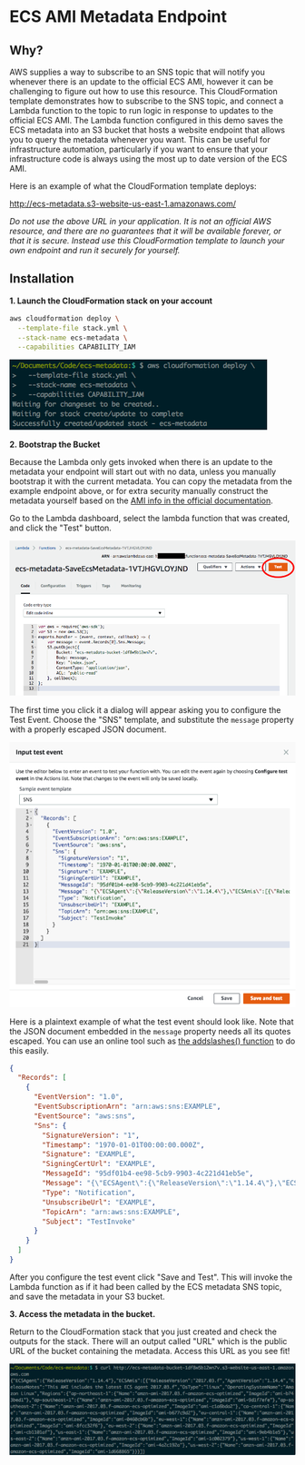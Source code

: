 # ECS AMI Metadata Endpoint

## Why?

AWS supplies a way to subscribe to an SNS topic that will notify you whenever there is an update to the official ECS AMI, however it can be challenging to figure out how to use this resource. This CloudFormation template demonstrates how to subscribe to the SNS topic, and connect a Lambda function to the topic to run logic in response to updates to the official ECS AMI. The Lambda function configured in this demo saves the ECS metadata into an S3 bucket that hosts a website endpoint that allows you to query the metadata whenever you want. This can be useful for infrastructure automation, particularly if you want to ensure that your infrastructure code is always using the most up to date version of the ECS AMI.

Here is an example of what the CloudFormation template deploys:

http://ecs-metadata.s3-website-us-east-1.amazonaws.com/

_Do not use the above URL in your application. It is not an official AWS resource, and there are no guarantees that it will be available forever, or that it is secure. Instead use this CloudFormation template to launch your own endpoint and run it securely for yourself._

## Installation

__1. Launch the CloudFormation stack on your account__

```bash
aws cloudformation deploy \
  --template-file stack.yml \
  --stack-name ecs-metadata \
  --capabilities CAPABILITY_IAM
```

![launching the CF stack](./images/deploy-stack.png)

__2. Bootstrap the Bucket__

Because the Lambda only gets invoked when there is an update to the metadata your endpoint will start out with no data, unless you manually bootstrap it with the current metadata. You can copy the metadata from the example endpoint above, or for extra security manually construct the metadata yourself based on the [AMI info in the official documentation](http://docs.aws.amazon.com/AmazonECS/latest/developerguide/ecs-optimized_AMI.html).

Go to the Lambda dashboard, select the lambda function that was created, and click the "Test" button.

![click test button](./images/bootstrap-click-test.png)

The first time you click it a dialog will appear asking you to configure the Test Event. Choose the "SNS" template, and substitute the `message` property with a properly escaped JSON document.

![configure test event](./images/bootstrap-configure-test-event.png)

Here is a plaintext example of what the test event should look like. Note that the JSON document embedded in the `message` property needs all its quotes escaped. You can use an online tool such as [the addslashes() function](https://www.tools4noobs.com/online_php_functions/addslashes/) to do this easily.

```json
{
  "Records": [
    {
      "EventVersion": "1.0",
      "EventSubscriptionArn": "arn:aws:sns:EXAMPLE",
      "EventSource": "aws:sns",
      "Sns": {
        "SignatureVersion": "1",
        "Timestamp": "1970-01-01T00:00:00.000Z",
        "Signature": "EXAMPLE",
        "SigningCertUrl": "EXAMPLE",
        "MessageId": "95df01b4-ee98-5cb9-9903-4c221d41eb5e",
        "Message": "{\"ECSAgent\":{\"ReleaseVersion\":\"1.14.4\"},\"ECSAmis\":[{\"ReleaseVersion\":\"2017.03.f\",\"AgentVersion\":\"1.14.4\",\"ReleaseNotes\":\"This AMI includes the latest ECS agent 2017.03.f\",\"OsType\":\"linux\",\"OperatingSystemName\":\"Amazon Linux\",\"Regions\":{\"ap-northeast-1\":{\"Name\":\"amzn-ami-2017.03.f-amazon-ecs-optimized\",\"ImageId\":\"ami-b743bed1\"},\"ap-southeast-1\":{\"Name\":\"amzn-ami-2017.03.f-amazon-ecs-optimized\",\"ImageId\":\"ami-9d1f7efe\"},\"ap-southeast-2\":{\"Name\":\"amzn-ami-2017.03.f-amazon-ecs-optimized\",\"ImageId\":\"ami-c1a6bda2\"},\"ca-central-1\":{\"Name\":\"amzn-ami-2017.03.f-amazon-ecs-optimized\",\"ImageId\":\"ami-b677c9d2\"},\"eu-central-1\":{\"Name\":\"amzn-ami-2017.03.f-amazon-ecs-optimized\",\"ImageId\":\"ami-0460cb6b\"},\"eu-west-1\":{\"Name\":\"amzn-ami-2017.03.f-amazon-ecs-optimized\",\"ImageId\":\"ami-8fcc32f6\"},\"eu-west-2\":{\"Name\":\"amzn-ami-2017.03.f-amazon-ecs-optimized\",\"ImageId\":\"ami-cb1101af\"},\"us-east-1\":{\"Name\":\"amzn-ami-2017.03.f-amazon-ecs-optimized\",\"ImageId\":\"ami-9eb4b1e5\"},\"us-east-2\":{\"Name\":\"amzn-ami-2017.03.f-amazon-ecs-optimized\",\"ImageId\":\"ami-1c002379\"},\"us-west-1\":{\"Name\":\"amzn-ami-2017.03.f-amazon-ecs-optimized\",\"ImageId\":\"ami-4a2c192a\"},\"us-west-2\":{\"Name\":\"amzn-ami-2017.03.f-amazon-ecs-optimized\",\"ImageId\":\"ami-1d668865\"}}}]}",
        "Type": "Notification",
        "UnsubscribeUrl": "EXAMPLE",
        "TopicArn": "arn:aws:sns:EXAMPLE",
        "Subject": "TestInvoke"
      }
    }
  ]
}
```

After you configure the test event click "Save and Test". This will invoke the Lambda function as if it had been called by the ECS metadata SNS topic, and save the metadata in your S3 bucket.

__3. Access the metadata in the bucket.__

Return to the CloudFormation stack that you just created and check the outputs for the stack. There will an output called "URL" which is the public URL of the bucket containing the metadata. Access this URL as you see fit!

![fetch metadata](./images/fetch-metadata.png)


